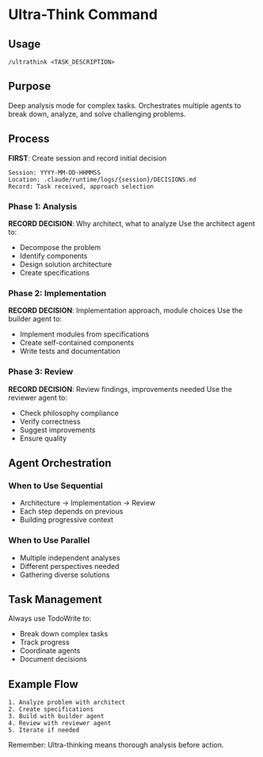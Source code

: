 # Ultra-Think Command

## Usage
`/ultrathink <TASK_DESCRIPTION>`

## Purpose
Deep analysis mode for complex tasks. Orchestrates multiple agents to break down, analyze, and solve challenging problems.

## Process

**FIRST**: Create session and record initial decision
```
Session: YYYY-MM-DD-HHMMSS
Location: .claude/runtime/logs/{session}/DECISIONS.md
Record: Task received, approach selection
```

### Phase 1: Analysis
**RECORD DECISION**: Why architect, what to analyze
Use the architect agent to:
- Decompose the problem
- Identify components
- Design solution architecture
- Create specifications

### Phase 2: Implementation
**RECORD DECISION**: Implementation approach, module choices
Use the builder agent to:
- Implement modules from specifications
- Create self-contained components
- Write tests and documentation

### Phase 3: Review
**RECORD DECISION**: Review findings, improvements needed
Use the reviewer agent to:
- Check philosophy compliance
- Verify correctness
- Suggest improvements
- Ensure quality

## Agent Orchestration

### When to Use Sequential
- Architecture → Implementation → Review
- Each step depends on previous
- Building progressive context

### When to Use Parallel
- Multiple independent analyses
- Different perspectives needed
- Gathering diverse solutions

## Task Management
Always use TodoWrite to:
- Break down complex tasks
- Track progress
- Coordinate agents
- Document decisions

## Example Flow
```
1. Analyze problem with architect
2. Create specifications
3. Build with builder agent
4. Review with reviewer agent
5. Iterate if needed
```

Remember: Ultra-thinking means thorough analysis before action.